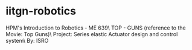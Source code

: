 # iitgn-robotics
HPM's Introduction to Robotics - ME 639\\
TOP - GUNS (reference to the Movie: Top Guns)\\
Project: Series elastic Actuator design and control system\\
By: ISRO
